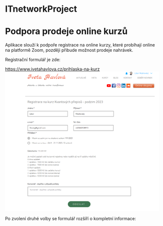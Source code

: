 # ITnetworkProject
# Podpora prodeje online kurzů

Aplikace slouží k podpoře registrace na online kurzy, které probíhají online na platformě Zoom, později přibude možnost prodeje nahrávek.

Registrační formulář je zde:

https://www.ivetahavlova.cz/prihlaska-na-kurz
![prihlaska_na_kurz-jen_ukazkove.png](https://github.com/liboreg/ITnetworkProject/blob/main/prihlaska_na_kurz-jen_ukazkove.png)

Po zvolení druhé volby se formulář rozšíří o kompletní informace:
